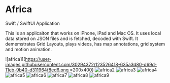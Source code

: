 # Africa
Swift / SwiftUI Application

This is an applicaiton that works on iPhone, iPad and Mac OS. It uses local data stored on JSON files and is fetched, decoded with Swift.
It dememstrates Grid Layouts, plays videos, has map annotations, grid system and motion animation.

![africa1](https://user-images.githubusercontent.com/30294372/123526418-635a3d80-d69d-11eb-9b40-d311964f8ed6.png =200x400)
![africa2](https://user-images.githubusercontent.com/30294372/123526420-65240100-d69d-11eb-952b-903bc6d11d40.png)
![africa3](https://user-images.githubusercontent.com/30294372/123526421-66edc480-d69d-11eb-84d3-f019989aa9f7.png)
![africa4](https://user-images.githubusercontent.com/30294372/123526423-68b78800-d69d-11eb-83af-8e53771d17f4.png)
![africa5](https://user-images.githubusercontent.com/30294372/123526424-6bb27880-d69d-11eb-97f4-840bdb8ab7f8.png)
![africa6](https://user-images.githubusercontent.com/30294372/123526425-6d7c3c00-d69d-11eb-9d2c-f86e1dba763b.png)
![africa7](https://user-images.githubusercontent.com/30294372/123526426-6e14d280-d69d-11eb-8cfa-e05e185e3c4e.png)
![africa8](https://user-images.githubusercontent.com/30294372/123526427-6f45ff80-d69d-11eb-8e4e-710034806046.png)
![africa9](https://user-images.githubusercontent.com/30294372/123526428-71a85980-d69d-11eb-809a-274cf3b3d6cc.png)
